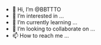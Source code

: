 - 👋 Hi, I’m @BBTTTO
- 👀 I’m interested in ...
- 🌱 I’m currently learning ...
- 💞️ I’m looking to collaborate on ...
- 📫 How to reach me ...

<!---
BBTTTO/BBTTTO is a ✨ special ✨ repository because its `README.md` (this file) appears on your GitHub profile.
You can click the Preview link to take a look at your changes.
--->
